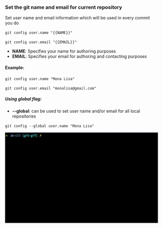 ### Set the git name and email for current repository

Set user name and email information which will be used in every commit you do

`git config user.name "{{NAME}}"`

`git config user.email "{{EMAIL}}"`

- **NAME**: Specifies your name for authoring purposes
- **EMAIL**: Specifies your email for authoring and contacting purposes

#### Example:

`git config user.name "Mona Lisa"`

`git config user.email "monalisa@gmail.com"`

##### Using global flag:

- **--global**: can be used to set user name and/or email for all local repositories

`git config --global user.name "Mona Lisa"`

<img src="../../gifs/git-name-email-config.gif" alt="Git Config"/> <br>
